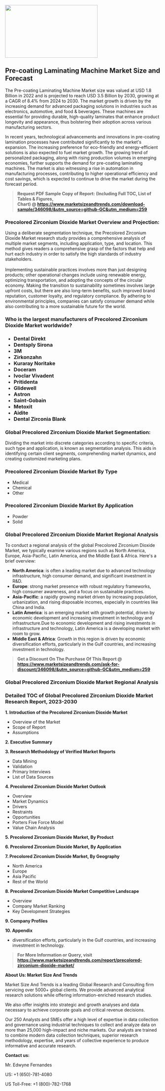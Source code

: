 <p><img class="alignnone size-medium wp-image-20088" src="https://ffe5etoiles.com/wp-content/uploads/2024/12/MST1-300x171.png" alt="" width="300" height="171" /></p><h2>Pre-coating Laminating Machine Market Size and Forecast</h2><p>The Pre-coating Laminating Machine Market size was valued at USD 1.8 Billion in 2022 and is projected to reach USD 3.5 Billion by 2030, growing at a CAGR of 8.4% from 2024 to 2030. The market growth is driven by the increasing demand for advanced packaging solutions in industries such as electronics, automotive, and food & beverages. These machines are essential for providing durable, high-quality laminates that enhance product longevity and appearance, thus bolstering their adoption across various manufacturing sectors.</p><p>In recent years, technological advancements and innovations in pre-coating lamination processes have contributed significantly to the market's expansion. The increasing preference for eco-friendly and energy-efficient solutions is also expected to fuel market growth. The growing trend of personalized packaging, along with rising production volumes in emerging economies, further supports the demand for pre-coating laminating machines. The market is also witnessing a rise in automation in manufacturing processes, contributing to higher operational efficiency and cost savings, which is expected to continue to drive the market during the forecast period.</p></p><blockquote id="" class=""><strong>Request PDF Sample Copy of Report: (Including Full TOC, List of Tables &amp; Figures, Chart)&nbsp;@&nbsp;<strong><a href="https://www.marketsizeandtrends.com/download-sample/346098/&utm_source=github-GC&utm_medium=259" target="_blank">https://www.marketsizeandtrends.com/download-sample/346098/&utm_source=github-GC&utm_medium=259</a></strong></strong></blockquote><h3 id="" class="">Precolored Zirconium Dioxide Market&nbsp;Overview and Projection:</h3><p id="" class="">Using a deliberate segmentation technique, the Precolored Zirconium Dioxide Market research study provides a comprehensive analysis of multiple market segments, including application, type, and location. This method gives readers a comprehensive grasp of the factors that help and hurt each industry in order to satisfy the high standards of industry stakeholders. <br /> <br />Implementing sustainable practices involves more than just designing products; other operational changes include using renewable energy, optimizing transportation, and adopting the concepts of the circular economy. Making the transition to sustainability sometimes involves large upfront costs, but there are also long-term benefits, such improved brand reputation, customer loyalty, and regulatory compliance. By adhering to environmental principles, companies can satisfy consumer demand while also contributing to a more sustainable future for the world.</p><h3 id="" class="">Who is the largest manufacturers of&nbsp;Precolored Zirconium Dioxide Market worldwide?</h3><h3 class=""><p><ul><li>Dental Direkt </li><li> Dentsply Sirona </li><li> 3M </li><li> Zirkonzahn </li><li> Kuraray Noritake </li><li> Doceram </li><li> Ivoclar Vivadent </li><li> Pritidenta </li><li> Glidewell </li><li> Astron </li><li> Saint-Gobain </li><li> Metoxit </li><li> Aidite </li><li> Dental Zirconia Blank</li></ul></p></h3><h3 id="" class="">Global&nbsp;Precolored Zirconium Dioxide Market Segmentation:</h3><p id="" class="">Dividing the market into discrete categories according to specific criteria, such type and application, is known as segmentation analysis. This aids in identifying certain client segments, comprehending market dynamics, and creating customized marketing plans.</p><h3 id="" class="">Precolored Zirconium Dioxide Market&nbsp;By Type</h3><p><p><ul><li>Medical</li><li> Chemical</li><li> Other</p></li></ul></p></p><h3 id="" class="">Precolored Zirconium Dioxide Market&nbsp;By Application</h3><p class=""><p><ul><li>Powder</li><li> Solid</li></ul></p></p><h3 id="" class="">Global Precolored Zirconium Dioxide Market Regional Analysis</h3><p id="" class="">To conduct a regional analysis of the global Precolored Zirconium Dioxide Market, we typically examine various regions such as North America, Europe, Asia-Pacific, Latin America, and the Middle East &amp; Africa. Here's a brief overview:</p><ul><li><strong>North America</strong>: is often a leading market due to advanced technology infrastructure, high consumer demand, and significant investment in R&amp;D.</li><li><strong>Europe</strong>: strong market presence with robust regulatory frameworks, high consumer awareness, and a focus on sustainable practices.</li><li><strong>Asia-Pacific</strong>: a rapidly growing market driven by increasing population, urbanization, and rising disposable incomes, especially in countries like China and India.</li><li><strong>Latin America</strong>: is an emerging market with growth potential, driven by economic development and increasing investment in technology and infrastructure.Due to economic development and rising investments in infrastructure and technology, Latin America is a developing market with room to grow.</li><li><strong>Middle East &amp; Africa</strong>: Growth in this region is driven by economic diversification efforts, particularly in the Gulf countries, and increasing investment in technology.</li></ul><blockquote id="" class=""><strong>Get a Discount On The Purchase Of This Report @ <strong><a href="https://www.marketsizeandtrends.com/ask-for-discount/346098/&utm_source=github-GC&utm_medium=259" target="_blank">https://www.marketsizeandtrends.com/ask-for-discount/346098/&utm_source=github-GC&utm_medium=259</a></strong></strong></blockquote><h3 id="" class="">Global Precolored Zirconium Dioxide Market Regional Analysis</h3><h3 id="" class="">Detailed TOC of Global Precolored Zirconium Dioxide Market Research Report, 2023-2030</h3><p id="" class=""><strong>1. Introduction of the Precolored Zirconium Dioxide Market</strong></p><ul><li>Overview of the Market</li><li>Scope of Report</li><li>Assumptions</li></ul><p id="" class=""><strong>2. Executive Summary</strong></p><p id="" class=""><strong>3. Research Methodology of Verified Market Reports</strong></p><ul><li>Data Mining</li><li>Validation</li><li>Primary Interviews</li><li>List of Data Sources</li></ul><p id="" class=""><strong>4. Precolored Zirconium Dioxide Market Outlook</strong></p><ul><li>Overview</li><li>Market Dynamics</li><li>Drivers</li><li>Restraints</li><li>Opportunities</li><li>Porters Five Force Model</li><li>Value Chain Analysis</li></ul><p id="" class=""><strong>5. Precolored Zirconium Dioxide Market, By Product</strong></p><p id="" class=""><strong>6. Precolored Zirconium Dioxide Market, By Application</strong></p><p id="" class=""><strong>7. Precolored Zirconium Dioxide Market, By Geography</strong></p><ul><li>North America</li><li>Europe</li><li>Asia Pacific</li><li>Rest of the World</li></ul><p id="" class=""><strong>8. Precolored Zirconium Dioxide Market Competitive Landscape</strong></p><ul><li>Overview</li><li>Company Market Ranking</li><li>Key Development Strategies</li></ul><p id="" class=""><strong>9. Company Profiles</strong></p><p id="" class=""><strong>10. Appendix</strong></p><ul><li>diversification efforts, particularly in the Gulf countries, and increasing investment in technology.</li></ul><blockquote id="" class=""><strong>For More Information or Query, visit <strong><strong><a href="https://www.marketsizeandtrends.com/report/precolored-zirconium-dioxide-market/" target="_blank">https://www.marketsizeandtrends.com/report/precolored-zirconium-dioxide-market/</a></strong></strong></strong></blockquote><p id="" class=""><strong>About Us: Market Size And Trends</strong></p><p id="" class="">Market Size And Trends is a leading Global Research and Consulting firm servicing over 5000+ global clients. We provide advanced analytical research solutions while offering information-enriched research studies.</p><p id="" class="">We also offer insights into strategic and growth analyses and data necessary to achieve corporate goals and critical revenue decisions.</p><p id="" class="">Our 250 Analysts and SMEs offer a high level of expertise in data collection and governance using industrial techniques to collect and analyze data on more than 25,000 high-impact and niche markets. Our analysts are trained to combine modern data collection techniques, superior research methodology, expertise, and years of collective experience to produce informative and accurate research.</p><p id="" class=""><strong>Contact us:</strong></p><p id="" class="">Mr. Edwyne Fernandes</p><p id="" class="">US: +1 (650)-781-4080</p><p id="" class="">US Toll-Free: +1 (800)-782-1768</p>
